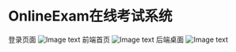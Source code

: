 # OnlineExam在线考试系统
登录页面
![Image text](https://online-exam-1256117146.cos.ap-beijing.myqcloud.com/github/login.png)
前端首页
![Image text](https://online-exam-1256117146.cos.ap-beijing.myqcloud.com/github/index.png)
后端桌面
![Image text](https://online-exam-1256117146.cos.ap-beijing.myqcloud.com/github/manager.png)
